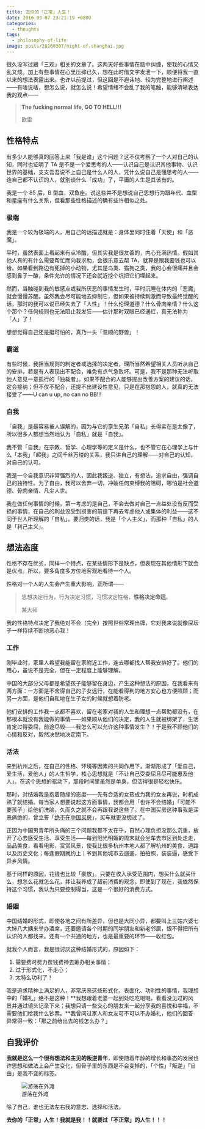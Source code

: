 ```yaml
---
title: 去你的「正常」人生！
date: 2016-03-07 23:21:19 +0800
categories:
  - thoughts
tags:
  - philosophy-of-life
image: posts/20160307/night-of-shanghai.jpg
---
```


很久没写过跟「三观」相关的文章了。这两天好些事情在脑中纠缠，使我的心情又乱又烦。加上有些事情在心里压抑已久，想在此时借文字发泄一下，顺便将我一直以来的想法表露出来。也许以前提过，但这回是不避讳地、较为完整地进行阐述——有啥说啥，想怎么说，就怎么说！希望情绪不会乱了我的笔触，能够清晰表达我的观点——

<blockquote>
  <p><strong>The fucking normal life, GO TO HELL!!!</strong></p>
  <footer>欧雷</footer>
</blockquote>

## 性格特点

有多少人能够真的回答上来「我是谁」这个问题？这不仅考察了一个人对自己的认知，同时也证明了 TA 是不是一个爱思考的人——认识自己是认识其他事物、认识世界的基础，支支吾吾说不上自己是什么人的人，凭什么说自己是懂思考的人——连自己都不认识的人，就别谈什么「成功」了，平庸的人生是其该有的。

我是一个 85 后，B 型血，双鱼座。说这些并不是想说自己思想行为跟年代、血型和星座有什么关系，但看那些性格描述的确有些许相似之处。

### 极端

我是一个较为极端的人，用自己的话描述就是：身体里同时住着「天使」和「恶魔」。

平时，虽然表面上看起来有点冷酷，但其实我是很友善的，内心充满热情。假如其他人真的有什么需要帮忙而向我求助，会很乐意去帮 TA，就算是跟我要钱也可以给。如果看到路边有死掉的小动物，尤其是鸟类、猫狗之类，我的心会很痛并且会感到鼻子一酸，条件允许的情况下还会就近挖个坑把它们埋起来。

然而，当触碰到我的敏感点或我所厌恶的事情发生时，平时沉睡在体内的「恶魔」就会慢慢苏醒。虽然我会尽可能地去抑制它，但如果被持续刺激而导致最终觉醒的话，那时的我可以说已经失去了「人性」！什么伦理道德？什么骨肉亲情？什么这个那个？任何规则也无法阻止我发狂——估计那时双眼已经通红，真无法称为「人」了！

想想觉得自己还是挺可怕的，真乃一头「温顺的野兽」！

### 霸道

有些时候，我担当规则的制定者或选择的决定者，理所当然希望相关人员听从自己的安排，若是有人表现出不配合，难免有点气急败坏。可是，我不是那种无法听取他人意见一意孤行的「独裁者」。如果不配合的人能够提出改善方案的建议的话，定会接纳；但不仅不配合，还提不出建设性意见，只是在那抱怨的人，就真的无法接受了——U can u up, no can no BB!!!

### 自我

「自我」是最容易被人误解的，因为与它的孪生兄弟「自私」长得实在是太像了，所以很多人都想当然地认为「自私」就是「自我」。

我不管「自我」在宗教、哲学、心理学等的定义是什么，也不管它在心理学上与什么「本我」「超我」之间千丝万缕的关系，我只讲自己的理解——对自己的认知，对自己的认可。

我是一个自我意识非常强烈的人，因此我叛逆、独立，有想法，追求自由，强调自己的独特性。为了自由，我可以舍弃一切，冲破任何束缚我的阻碍，哪怕是社会道德、骨肉亲情、凡尘人世。

我在做任何事情的时候，第一考虑的是自己，不会去做对自己一点益处没有反而受损的事情，在自己的利益没受到损害的前提下再去考虑他人或集体的利益——这不同于世人所理解的「自私」。要归类的话，我是「个人主义」，而那种「自私」的人是「利己主义」。

## 想法态度

性格不存在优劣，同样一个特点，在某些情形下是缺点，但表现在其他情形下就会是优点。所以，要多角度多方位地客观地看待一个人。

性格对一个人的人生会产生重大影响，正所谓——

<blockquote>
  <p>思想决定行为，行为决定习惯，习惯决定性格，<strong>性格决定命运</strong>。</p>
  <footer>某大师</footer>
</blockquote>

我的性格特点决定了我绝对不会（完全）按照世俗常理出牌，它对我来说就像屎坛子一样持续不断地恶心我！

### 工作

刚毕业时，家里人希望我能留在家附近工作，连去哪都找人帮我安排好了。他们的用心，虽说不是完全，但在一定程度上能够理解。

中国的大部分父母都是希望孩子能够留在身边，产生这种想法的原因，在我看来有两方面：一方面是不舍得自己的子女远行，在能看得到的地方安心也方便照顾；而另一方面，是他们自私地在生子女的时候就想着防老。

他们安排的工作我一点都不喜欢，留在老家对我的人生和理想一点帮助都没有，在那根本就没有我能做的事情——如果顺从他们的决定，我的人生就被绑架了，生活肯定过得委屈，前途尽毁——我怎么可以允许这种事情发生？！于是我不顾他们的心情和反对，毅然决然地决定南下。

### 活法

来到杭州之后，在自己的性格、环境等因素的共同作用下，渐渐形成了「爱自己，爱生活，爱他人」的人生哲学，核心思想就是「不让自己受委屈且尽可能惠及他人」。在这个思想的驱动下，那段时间里虽然是单身，但活得很是轻松快乐。

那时，对结婚我是抱着随缘的态度——先有合适的女孩成为我的女友再说，时机成熟了就结婚。每当家人想要说起这方面事情，我都会用「也许不会结婚」「可能不要孩子」给他们洗脑，久而久之就不会再跟我说这些了。在中国买房这种事我是深恶痛绝的，曾立誓「[绝不在中国买房](/posts/never-buy-a-house-in-china/)」，买车就更没想过了。

正因为中国男青年所头痛的三个问题我都不太在乎，自然心理负担没那么沉重，放开了心去感受生活、享受生活——每到阳光明媚的周末就会坐车去市区到处走走，品品美食，看看电影，赏赏风景，使我比很多杭州本地人都了解杭州的美食、道路以及历史文化；每逢假期就约上丨爷到其他城市去遛遛，拍拍照，装装逼，感受下异乡风情。

基于同样的原因，花钱也比较「豪放」。只要在收入承受范围内，想买什么就买什么，想怎么花就怎么花，并让我养成了超前消费的观念。即使到了现在，我依然保持这个习惯，我认为只要控制得当，这是一个很好的消费方式。

### 婚姻

中国结婚的形式，即使各地之间有所差异，但也是大同小异，都要叫上三姑六婆七大婶八大姨来举办酒席，还要邀请各个时期的同学朋友和新老邻居，恨不得把所有认识的人都找来。还有一个共通的地方，也是最重要的环节——收红包。

就我个人而言，我是很讨厌这种结婚形式的，原因如下：

1. 需要费时费力费钱费神去筹办相关事情；
2. 过于形式化，不走心；
3. 太特么功利了！

我是追求精神上满足的人，非常厌恶这些形式化、表面化、功利性的事情，我理想中的「婚礼」绝不是这种！**我想跟着老婆一起到处吃吃喝喝，看看没见过的风景并通过镜头记录下来；我想只请一些交心的朋友来一起分享我的喜悦和幸福，不需要他们给我什么钞票。**我曾问过家人和女友可不可以不办婚礼，他们的回答异常得一致：「那之前给出去的钱怎么办？」

## 自我评价

**我就是这么一个很有想法和主见的叛逆青年**，即使随着年龄的增长和事态的发展也许思想和做法上会产生变化，但骨子里的东西是不会变掉的，「个性」「叛逆」「自由」是我不变的标签。

<figure>
  <img src="{{ 'posts/20160307/night-of-shanghai.jpg' | asset_path }}" alt="游荡在外滩">
  <figcaption>游荡在外滩</figcaption>
</figure>

除了自己，谁也无法左右我的意志、选择和活法。

**去你的「正常」人生！我就是我！！就要过「不正常」的人生！！！**
